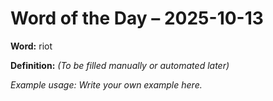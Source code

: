 # Word of the Day – 2025-10-13

**Word:** riot

**Definition:** _(To be filled manually or automated later)_

*Example usage:* _Write your own example here._
